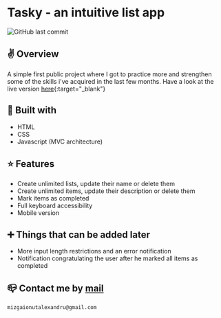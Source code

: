 # Tasky - an intuitive list app

![GitHub last commit](https://img.shields.io/github/last-commit/mizgaionutalexandru/tasky?style=flat-square)

## ✌️ Overview

A simple first public project where I got to practice more and strengthen
some of the skills i've acquired in the last few months.
Have a look at the live version [here](https://tasky-mionut.netlify.app/){:target="\_blank"}

## 🔨 Built with

- HTML
- CSS
- Javascript (MVC architecture)

## ⭐ Features

- Create unlimited lists, update their name or delete them
- Create unlimited items, update their description or delete them
- Mark items as completed
- Full keyboard accessibility
- Mobile version

## ➕ Things that can be added later

- More input length restrictions and an error notification
- Notification congratulating the user after he marked all items as completed

## 📪 Contact me by [mail](mailto:mizgaionutalexandru@gmail.com)

    mizgaionutalexandru@gmail.com
